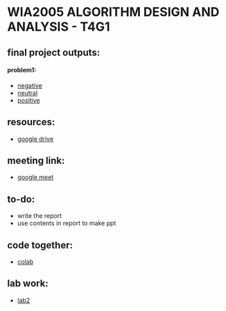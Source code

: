 # WIA2005 ALGORITHM DESIGN AND ANALYSIS - T4G1

## final project outputs:
#### problem1:
- [negative](/problem1/NEGATIVE.html)
- [neutral](/problem1/NEUTRAL.html)
- [positive](/problem1/POSITIVE.html)
## resources:
- [google drive](https://drive.google.com/drive/folders/1Wb_lUsZHBdGO2h6L72gBYCWNOrgakbk_?usp=sharing)

## meeting link:
- [google meet](https://meet.google.com/jbq-gcgh-ubd)

## to-do:
- write the report
- use contents in report to make ppt

## code together:
- [colab](https://drive.google.com/file/d/1Mp1SMaiZW-eLYV8FvH4BO5tkufNXqUIq/view?usp=sharing)

## lab work:
- [lab2](/lab2.html)
